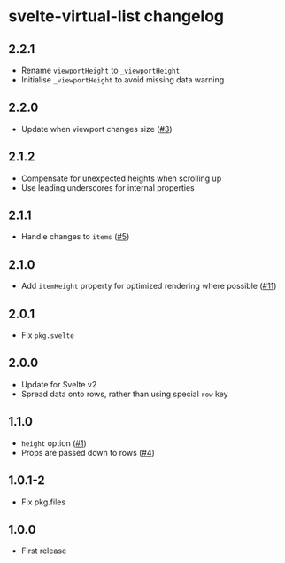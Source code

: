 # svelte-virtual-list changelog

## 2.2.1

* Rename `viewportHeight` to `_viewportHeight`
* Initialise `_viewportHeight` to avoid missing data warning

## 2.2.0

* Update when viewport changes size ([#3](https://github.com/sveltejs/svelte-virtual-list/issues/3))

## 2.1.2

* Compensate for unexpected heights when scrolling up
* Use leading underscores for internal properties

## 2.1.1

* Handle changes to `items` ([#5](https://github.com/sveltejs/svelte-virtual-list/issues/5))

## 2.1.0

* Add `itemHeight` property for optimized rendering where possible ([#11](https://github.com/sveltejs/svelte-virtual-list/pull/11))

## 2.0.1

* Fix `pkg.svelte`

## 2.0.0

* Update for Svelte v2
* Spread data onto rows, rather than using special `row` key

## 1.1.0

* `height` option ([#1](https://github.com/sveltejs/svelte-virtual-list/issues/1))
* Props are passed down to rows ([#4](https://github.com/sveltejs/svelte-virtual-list/issues/4))

## 1.0.1-2

* Fix pkg.files

## 1.0.0

* First release